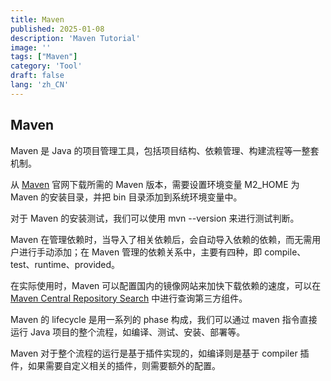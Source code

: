 ```yaml
---
title: Maven
published: 2025-01-08
description: 'Maven Tutorial'
image: ''
tags: ["Maven"]
category: 'Tool'
draft: false 
lang: 'zh_CN'
---
```


## Maven

Maven 是 Java 的项目管理工具，包括项目结构、依赖管理、构建流程等一整套机制。

从 [Maven](https://maven.apache.org/) 官网下载所需的 Maven 版本，需要设置环境变量 M2_HOME 为 Maven 的安装目录，并把 bin 目录添加到系统环境变量中。

对于 Maven 的安装测试，我们可以使用 mvn --version 来进行测试判断。

Maven 在管理依赖时，当导入了相关依赖后，会自动导入依赖的依赖，而无需用户进行手动添加；在 Maven 管理的依赖关系中，主要有四种，即 compile、test、runtime、provided。

在实际使用时，Maven 可以配置国内的镜像网站来加快下载依赖的速度，可以在 [Maven Central Repository Search](https://search.maven.org/) 中进行查询第三方组件。

Maven 的 lifecycle 是用一系列的 phase 构成，我们可以通过 maven 指令直接运行 Java 项目的整个流程，如编译、测试、安装、部署等。

Maven 对于整个流程的运行是基于插件实现的，如编译则是基于 compiler 插件，如果需要自定义相关的插件，则需要额外的配置。
